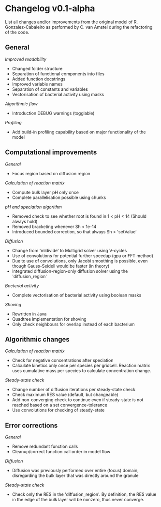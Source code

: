 # Changelog v0.1-alpha
List all changes and/or improvements from the original model of R. Gonzalez-Cabaleiro as performed by C. van Amstel during the refactoring of the code.


## General
*Improved readability*
- Changed folder structure
- Separation of functional components into files
- Added function docstrings
- Improved variable names
- Separation of constants and variables
- Vectorisation of bacterial activity using masks

*Algorithmic flow*
- Introduction DEBUG warnings (togglable)

*Profiling*
- Add build-in profiling capability based on major functionality of the model


## Computational improvements
*General*
- Focus region based on diffusion region

*Calculation of reaction matrix*
- Compute bulk layer pH only once
- Complete parallelisation possible using chunks

*pH and speciation algorithm*
- Removed check to see whether root is found in 1 < pH < 14 (Should always hold)
- Removed bracketing whenever Sh < 1e-14
- Introduced bounded correction, so that always Sh > 'setValue'

*Diffusion*
- Change from 'mldivide' to Multigrid solver using V-cycles
- Use of convolutions for potential further speedup (gpu or FFT method)
- Due to use of convolutions, only Jacobi smoothing is possible, even though Gauss-Seidell would be faster (in theory)
- Integrated diffusion-region-only diffusion solver using the 'diffusion_region'

*Bacterial activity*
- Complete vectorisation of bacterial activity using boolean masks

*Shoving*
- Rewritten in Java
- Quadtree implementation for shoving
- Only check neighbours for overlap instead of each bacterium


## Algorithmic changes
*Calculation of reaction matrix*
- Check for negative concentrations after speciation
- Calculate kinetics only once per species per gridcell. Reaction matrix uses cumulative mass per species to calculate concentration change.

*Steady-state check*
- Change number of diffusion iterations per steady-state check
- Check maximum RES value (default, but changeable)
- Add non-converging check to continue even if steady-state is not reached based on a set convergence-tolerance
- Use convolutions for checking of steady-state


## Error corrections
*General*
- Remove redundant function calls
- Cleanup/correct function call order in model flow

*Diffusion*
- Diffusion was previously performed over entire (focus) domain, disregarding the bulk layer that was directly around the granule

*Steady-state check*
- Check only the RES in the 'diffusion_region'. By definition, the RES value in the edge of the bulk layer will be nonzero, thus never converge.
